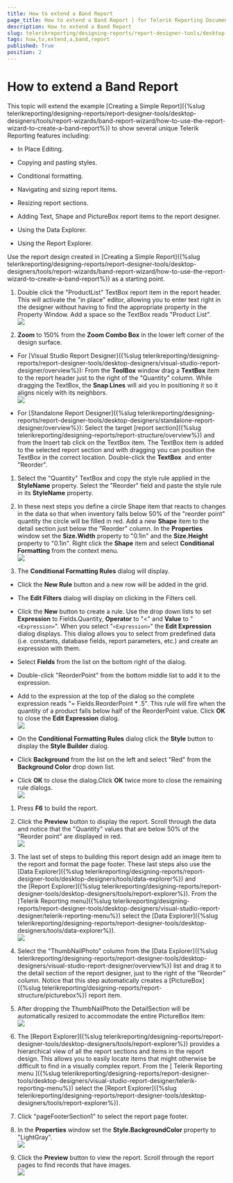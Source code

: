 ```yaml
---
title: How to extend a Band Report
page_title: How to extend a Band Report | for Telerik Reporting Documentation
description: How to extend a Band Report
slug: telerikreporting/designing-reports/report-designer-tools/desktop-designers/tools/report-wizards/band-report-wizard/how-to-extend-a-band-report
tags: how,to,extend,a,band,report
published: True
position: 2
---
```


# How to extend a Band Report



This topic will extend the example [Creating a Simple Report]({%slug telerikreporting/designing-reports/report-designer-tools/desktop-designers/tools/report-wizards/band-report-wizard/how-to-use-the-report-wizard-to-create-a-band-report%}) to show several unique Telerik Reporting features including:       

* In Place Editing.

* Copying and pasting styles.

* Conditional formatting.

* Navigating and sizing report items.

* Resizing report sections.

* Adding Text, Shape and PictureBox report items to the report designer.

* Using the Data Explorer.

* Using the Report Explorer.

Use the report design created in [Creating a Simple Report]({%slug telerikreporting/designing-reports/report-designer-tools/desktop-designers/tools/report-wizards/band-report-wizard/how-to-use-the-report-wizard-to-create-a-band-report%}) as a starting point.       

1. Double click the "ProductList" TextBox report item in the report header. This will activate             the "in place" editor, allowing you to enter text right in the designer without having to find the             appropriate property in the Property Window. Add a space so the TextBox reads "Product List".             
  ![](images/QuickStart021.png)

1. __Zoom__ to 150% from the __Zoom Combo Box__             in the lower left corner of the design surface.           

* For [Visual Studio Report Designer]({%slug telerikreporting/designing-reports/report-designer-tools/desktop-designers/visual-studio-report-designer/overview%}):               From the __ToolBox__ window drag a __TextBox__ item to the report                 header just to the right of the "Quantity" column. While dragging the TextBox, the                 __Snap Lines__ will aid you in positioning it so it aligns                 nicely with its neighbors.                 
  ![](images/QuickStart023.png)

* For [Standalone Report Designer]({%slug telerikreporting/designing-reports/report-designer-tools/desktop-designers/standalone-report-designer/overview%}):               Select the target [report section]({%slug telerikreporting/designing-reports/report-structure/overview%}) and from the Insert tab click on the TextBox item.                 The TextBox item is added to the selected report section and with dragging you can position the TextBox in the correct location.               Double-click the __TextBox__              and enter "Reorder".           

1. Select the "Quantity" TextBox and copy the style rule applied in the __StyleName__ property. Select the "Reorder" field and paste the style rule in its __StyleName__ property.           

1. In these next steps you define a circle Shape item that reacts to changes in the data             so that when inventory falls below 50% of the "reorder point" quantity the circle will be             filled in red.           Add a new __Shape__ item to the detail section just below the "Reorder"             column. In the __Properties__ window set the __Size.Width__             property to "0.1in" and the __Size.Height__ property to "0.1in". Right click the             __Shape__ item and select __Conditional Formatting__             from the context menu.             
  ![](images/QuickStart025.png)

1. The __Conditional Formatting Rules__ dialog will display.           

* Click the __New Rule__ button and a new row will be added in the grid.               

* The __Edit Filters__ dialog will display on clicking in the Filters cell.                

* Click the __New__ button to create a rule. Use the drop down lists to set                  __Expression__ to Fields.Quantity, __Operator__                  to "<" and __Value__ to "```<Expression>```". When you select                  "```<Expression>```" the __Edit Expression__ dialog displays.                  This dialog allows you to select from predefined data (i.e. constants, database fields, report parameters, etc.)                  and create an expression with them.               

* Select __Fields__ from the list on the bottom right of the dialog.               

* Double-click "ReorderPoint" from the bottom middle list to add it to the expression.               

* Add to the expression at the top of the dialog so the complete expression reads "= Fields.ReorderPoint * .5". This rule will fire when the quantity of a product falls below half of the ReorderPoint value. Click __OK__ to close the __Edit Expression__ dialog.                 
  ![](images/QuickStart026.png)

* On the __Conditional Formatting Rules__ dialog click the __Style__ button to display the __Style Builder__ dialog.               

* Click __Background__ from the list on the left and select "Red" from the __Background Color__ drop down list.               

* Click __OK__ to close the dialog.Click __OK__ twice more to close the remaining rule dialogs.                 
  ![](images/QuickStart027.png)

1. Press __F6__ to build the report.           

1. Click the __Preview__ button to display the report.             Scroll through the data and notice that the "Quantity" values that are below 50% of the             "Reorder point" are displayed in red.             
  ![](images/QuickStart028.png)

1. The last set of steps to building this report design add an image item to the             report and format the page footer. These last steps also use the             [Data Explorer]({%slug telerikreporting/designing-reports/report-designer-tools/desktop-designers/tools/data-explorer%})             and the [Report Explorer]({%slug telerikreporting/designing-reports/report-designer-tools/desktop-designers/tools/report-explorer%}).           From the [Telerik Reporting menu]({%slug telerikreporting/designing-reports/report-designer-tools/desktop-designers/visual-studio-report-designer/telerik-reporting-menu%})             select the [Data Explorer]({%slug telerikreporting/designing-reports/report-designer-tools/desktop-designers/tools/data-explorer%}).             
  ![](images/QuickStart029.png)

1. Select the "ThumbNailPhoto" column from the             [Data Explorer]({%slug telerikreporting/designing-reports/report-designer-tools/desktop-designers/visual-studio-report-designer/overview%})             list and drag it to the detail section of the report designer, just to the right of the "Reorder" column.             Notice that this step automatically creates a             [PictureBox]({%slug telerikreporting/designing-reports/report-structure/picturebox%}) report item.           

1. After dropping the ThumbNailPhoto the DetailSection will be automatically resized to             accommodate the entire PictureBox item:             
  ![](images/QuickStart030.png)

1. The [Report Explorer]({%slug telerikreporting/designing-reports/report-designer-tools/desktop-designers/tools/report-explorer%})             provides a hierarchical view of all the report sections and items in the report design. This allows             you to easily locate items that might otherwise be difficult to find in a visually complex report.           From the [               Telerik               Reporting menu             ]({%slug telerikreporting/designing-reports/report-designer-tools/desktop-designers/visual-studio-report-designer/telerik-reporting-menu%}) select the [Report Explorer]({%slug telerikreporting/designing-reports/report-designer-tools/desktop-designers/tools/report-explorer%}).           

1. Click "pageFooterSection1" to select the report page footer.           

1. In the __Properties__ window set the __Style.BackgroundColor__             property to "LightGray".             
  ![](images/QuickStart031.png)

1. Click the __Preview__ button to view the report. Scroll through             the report pages to find records that have images.             
  ![](images/QuickStart033.png)
